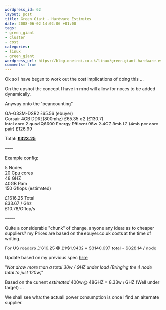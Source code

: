 ```yaml
--- 
wordpress_id: 62
layout: post
title: Green Giant - Hardware Estimates
date: 2008-06-02 14:02:06 +01:00
tags: 
- green_giant
- cluster
- cost
categories: 
- linux
- green_giant
wordpress_url: https://blog.oneiroi.co.uk/linux/green-giant-hardware-estimates
comments: true
---
```

<div style=''>Ok so I have begun to work out the cost implications of doing this ...</p>
<p>On the upshot the concept I have in mind will allow for nodes to be added dynamically.</p>
<p>Anyway onto the "beancounting"</p>
<p>GA-G33M-DSR2 £65.56 (ebuyer)<br />
Corsair 4GB DDR2(800mhz) £65.35 x 2 (£130.7)<br />
Intel core 2 quad Q6600 Energy Efficent 95w 2.4GZ 8mb L2 (4mb per core pair) £126.99</p>
<p>Total: <b><u>£323.25</u></b></p>
<p>----</p>
<p>Example config:</p>
<p>5 Nodes<br />
20 Cpu cores<br />
48 GHZ<br />
40GB Ram<br />
150 Gflops (estimated)</p>
<p>£1616.25 Total<br />
£33.67 / Ghz<br />
£10.78/Gflop/s</p>
<p>-----</p>
<p>Quite a considerable "chunk" of change, anyone any ideas as to cheaper suppliers? my Prices are based on the ebuyer.co.uk costs at the time of writing.</p>
</div>
<p>For US readers £1616.25 @ £1:$1.9432 = $3140.697 total = $628.14 / node</p>

Update based on my previous spec <a href="https://blog.oneiroi.co.uk/linux/green-giant-cluster-project">here</a> 

"<em>Not draw more than a total 30w / GHZ under load (Bringing the 4 node total to just 120w)</em>"

Based on the current _estimated_ 400w @ 48GHZ = 8.33w / GHZ (Well under target) ...

We shall see what the actuall power consumption is once I find an alternate supplier.
